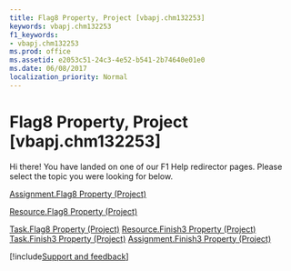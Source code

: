 ```yaml
---
title: Flag8 Property, Project [vbapj.chm132253]
keywords: vbapj.chm132253
f1_keywords:
- vbapj.chm132253
ms.prod: office
ms.assetid: e2053c51-24c3-4e52-b541-2b74640e01e0
ms.date: 06/08/2017
localization_priority: Normal
---
```



# Flag8 Property, Project [vbapj.chm132253]

Hi there! You have landed on one of our F1 Help redirector pages. Please select the topic you were looking for below.

[Assignment.Flag8 Property (Project)](https://msdn.microsoft.com/library/053c6f11-3881-8872-39b8-40c61ab621f1%28Office.15%29.aspx)

[Resource.Flag8 Property (Project)](https://msdn.microsoft.com/library/8cbc3341-53e1-1b53-aabf-390c7cd4851a%28Office.15%29.aspx)

[Task.Flag8 Property (Project)](https://msdn.microsoft.com/library/50e174bb-93fd-074b-ded7-a49ef55d87b4%28Office.15%29.aspx)
[Resource.Finish3 Property (Project)](https://msdn.microsoft.com/library/1b9dd528-1187-7792-9065-33f8ab4c986e%28Office.15%29.aspx)
[Task.Finish3 Property (Project)](https://msdn.microsoft.com/library/4fdb98f4-8801-5ccd-2794-885f7a655501%28Office.15%29.aspx)
[Assignment.Finish3 Property (Project)](https://msdn.microsoft.com/library/d76d6820-68b7-1742-1b7c-c8ab69d928cf%28Office.15%29.aspx)

[!include[Support and feedback](~/includes/feedback-boilerplate.md)]